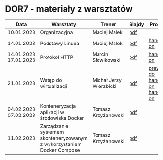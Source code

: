 # DOR7 - materiały z warsztatów

| Data       | Warsztaty       | Trener       | Slajdy                                                | Projekt | Extra |
|------------|-----------------|--------------|-------------------------------------------------------| ------- | ----- |
| 10.01.2023 | Organizacyjna | Maciej Malek | [pdf](./prezentacje/DOR7-Prezentacja_organizacyjna.pdf) | | |
| 14.01.2023 | Podstawy Linuxa | Maciej Malek | [pdf](./prezentacje/DOR7-Podstawy_Linuxa.pdf) | [hands-on](./linux/zadania.md) | [rozwiazania](./linux/rozwiazania.md) |
| 14.01.2023<br>17.01.2023 | Protokol HTTP | Marcin Słowikowski | [pdf](./prezentacje/DOR7-Protokol_HTTP.pdf) | [hands-on](./http/workbook.md) | [rozwiazania](./http/hands-on/rozwiązanie/) |
| 21.01.2023 | Wstęp do wirtualizacji | Michał Jerzy Wierzbicki | [pdf](./prezentacje/DOR7-Wstep_do_wirtualizacji.pdf) | [prework do hands-on](./vagrant/prework/readme.md) [hands-on](./vagrant/handson/DOR7-Wirtualizacja_handson.pdf) |
| 04.02.2023<br>07.02.2023 | Konteneryzacja aplikacji w środowisku Docker | Tomasz Krzyżanowski | [pdf](./prezentacje/DOR7-Konteneryzacja-aplikacji-w-środowisku-Docker.pdf) |  |
| 11.02.2023 | Zarządzanie systemem skonteneryzowanym z wykorzystaniem Docker Compose | Tomasz Krzyżanowski | [pdf](./prezentacje/DOR7-Zarządzanie-systemem-skonteneryzowanym-z-wykorzystaniem-Docker-Compose.pdf) |  |
